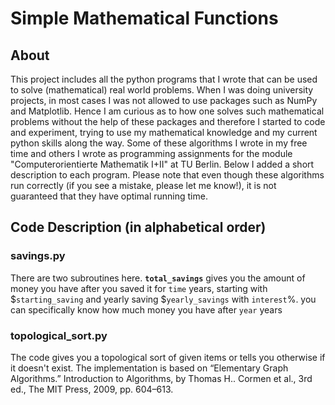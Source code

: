 # Simple Mathematical Functions

## About
This project includes all the python programs that I wrote that can be used to solve (mathematical) real world problems. When I was doing university projects, in most cases I was not allowed to use packages such as NumPy and Matplotlib. Hence I am curious as to how one solves such mathematical problems without the help of these packages and therefore I started to code and experiment, trying to use my mathematical knowledge and my current python skills along the way. Some of these algorithms I wrote in my free time and others I wrote as programming assignments for the module "Computerorientierte Mathematik I+II" at TU Berlin. Below I added a short description to each program. Please note that even though these algorithms run correctly (if you see a mistake, please let me know!), it is not guaranteed that they have optimal running time. 

## Code Description (in alphabetical order)

### savings.py
There are two subroutines here. **`total_savings`** gives you the amount of money you have after you saved it for `time` years, starting with $`starting_saving` and yearly saving $`yearly_savings` with `interest`%. you can specifically know how much money you have after `year` years

### topological_sort.py
The code gives you a topological sort of given items or tells you otherwise if it doesn't exist. The implementation is based on “Elementary Graph Algorithms.” Introduction to Algorithms, by Thomas H.. Cormen et al., 3rd ed., The MIT Press, 2009, pp. 604–613.


